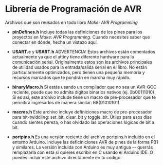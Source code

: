 Librería de Programación de AVR
===============================

Archivos que son reusados en todo libro *Make: AVR Programming*

* **pinDefines.h**
	Incluye todas las definiciones de los pines para los proyectos en *Make: AVR Programming*. Cuando necesites saber que conectar en dónde, hecha un vistazo aquí.

* **USART.c** y **USART.h**
	ADVERTENCIA! Estos archivos están comentados actualmente ya que el attiny tiene diferente hardware para la comunicación serial. Originalmente estos son los archivos principales de utilidad usados para la entrada/salida serial en el libro. No están particularmente optimizados, pero tienen una pequeña memoria y recursos marcados que te pondrán en marcha muy rápido.

* **binaryMacro.h**
	Si estás usando un compilador que no sea un AVR-GCC reciente, puede que no admita dígitos binarios nativos (ej. 0b00111010). Si es así, este archivo include tiene un macro de pre-procesador que te permitirá ingresarlos de manera similar: B8(01010101).

* **macros.h**
	Este archivo incluye definiciones macro de pre-procesador para bit-twiddling: set_bit, clear_bit y toggle_bit. Útiles para esos días cuando sientes pereza, o has olvidado las operaciones lógicas de bit a bit.

* **portpins.h**
	Es una versión reciente del archivo portpins.h incluido en el entorno Arduino. Incluye las deficiniciones AVR de pines de la forma PB1 y similares. La versión incluida con Arduino es muy antigua -- querrás remplazarla con esta si quieres escribir en C usando el Arduino IDE. O puedes incluir este archivo directamente en tu código.
